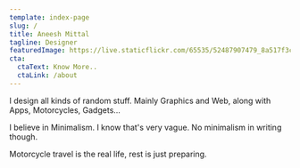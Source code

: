 ```yaml
---
template: index-page
slug: /
title: Aneesh Mittal
tagline: Designer
featuredImage: https://live.staticflickr.com/65535/52487907479_8a517f3ca7_o.jpg
cta:
  ctaText: Know More..
  ctaLink: /about
---
```

I design all kinds of random stuff. Mainly Graphics and Web, along with Apps, Motorcycles, Gadgets...

I believe in Minimalism. I know that's very vague. No minimalism in writing though.

Motorcycle travel is the real life, rest is just preparing.
